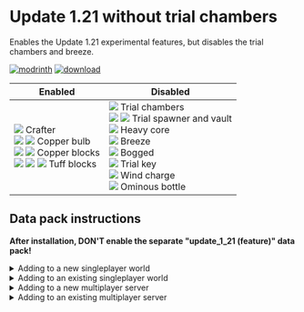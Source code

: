 # Update 1.21 without trial chambers
Enables the Update 1.21 experimental features, but disables the trial chambers and breeze.

[![modrinth](https://cdn.jsdelivr.net/npm/@intergrav/devins-badges@3/assets/cozy/available/modrinth_vector.svg)](https://modrinth.com/datapack/no-trial-chambers) [![download](https://raw.githubusercontent.com/misode/no-trial-chambers/main/images/badges/download-the-data-pack.svg)](https://github.com/misode/no-trial-chambers/releases)

<table>
  <thead>
    <th>Enabled</th>
    <th>Disabled</th>
  </thead>
  <tbody>
    <td>
      <img src="https://raw.githubusercontent.com/misode/no-trial-chambers/main/images/sprites/BlockSprite_crafter.png"> Crafter
      <br>
      <img src="https://raw.githubusercontent.com/misode/no-trial-chambers/main/images/sprites/BlockSprite_copper-bulb.png"> <img src="https://raw.githubusercontent.com/misode/no-trial-chambers/main/images/sprites/BlockSprite_lit-copper-bulb.png"> Copper bulb
      <br>
      <img src="https://raw.githubusercontent.com/misode/no-trial-chambers/main/images/sprites/BlockSprite_chiseled-copper.png"> <img src="https://raw.githubusercontent.com/misode/no-trial-chambers/main/images/sprites/BlockSprite_copper-grate.png"> Copper blocks
      <br>
      <img src="https://raw.githubusercontent.com/misode/no-trial-chambers/main/images/sprites/BlockSprite_chiseled-tuff.png"> <img src="https://raw.githubusercontent.com/misode/no-trial-chambers/main/images/sprites/BlockSprite_polished-tuff.png"> <img src="https://raw.githubusercontent.com/misode/no-trial-chambers/main/images/sprites/BlockSprite_tuff-bricks.png"> Tuff blocks
    </td>
    <td>
      <img src="https://raw.githubusercontent.com/misode/no-trial-chambers/main/images/sprites/EnvSprite_trial-chambers.png"> Trial chambers
      <br>
      <img src="https://raw.githubusercontent.com/misode/no-trial-chambers/main/images/sprites/BlockSprite_trial-spawner.png"> <img src="https://raw.githubusercontent.com/misode/no-trial-chambers/main/images/sprites/BlockSprite_vault.png"> Trial spawner and vault
      <br>
      <img src="https://raw.githubusercontent.com/misode/no-trial-chambers/main/images/sprites/BlockSprite_heavy-core.png"> Heavy core
      <br>
      <img src="https://raw.githubusercontent.com/misode/no-trial-chambers/main/images/sprites/EntitySprite_breeze.png"> Breeze
      <br>
      <img src="https://raw.githubusercontent.com/misode/no-trial-chambers/main/images/sprites/EntitySprite_bogged.png"> Bogged
      <br>
      <img src="https://raw.githubusercontent.com/misode/no-trial-chambers/main/images/sprites/ItemSprite_trial-key.png"> Trial key
      <br>
      <img src="https://raw.githubusercontent.com/misode/no-trial-chambers/main/images/sprites/ItemSprite_wind-charge.png"> Wind charge
      <br>
      <img src="https://raw.githubusercontent.com/misode/no-trial-chambers/main/images/sprites/ItemSprite_ominous-bottle.png"> Ominous bottle
    </td>
  </tbody>
</table>

## Data pack instructions

**After installation, DON'T enable the separate "update_1_21 (feature)" data pack!**

<details><summary>Adding to a new singleplayer world</summary>

1. Open the "Data Packs" selection screen when creating a new world  
![](https://raw.githubusercontent.com/misode/no-trial-chambers/main/images/new_world_screen.png)
2. Drag the downloaded datapack zip file onto the game window
3. Move data pack to the "Selected" column and click "Done"  
![](https://raw.githubusercontent.com/misode/no-trial-chambers/main/images/select_data_packs.png)
4. Accept the "Experimental Features Warning"  
![](https://raw.githubusercontent.com/misode/no-trial-chambers/main/images/experimental_features_warning.png)
5. Change any other world settings and click "Create New World"  
![](https://raw.githubusercontent.com/misode/no-trial-chambers/main/images/create_new_world.png)

</details>

<details><summary>Adding to an existing singleplayer world</summary>

1. Select your world and click "Edit"  
![](https://raw.githubusercontent.com/misode/no-trial-chambers/main/images/edit_world.png)
2. Click "Open World Folder"  
![](https://raw.githubusercontent.com/misode/no-trial-chambers/main/images/open_world_folder.png)
3. Enable the "Update 1.21" feature flag `level.dat`. A simple way to do this is by installing the [NBT Viewer](https://marketplace.visualstudio.com/items?itemName=Misodee.vscode-nbt) extension for [VSCode](https://code.visualstudio.com/)  
![](https://raw.githubusercontent.com/misode/no-trial-chambers/main/images/nbt_viewer_install.png)
4. Open the `level.dat` file in VSCode by dragging the file from the file explorer to the VSCode window
5. Inside `Data`, add a new list tag called `enabled_features`  
![](https://raw.githubusercontent.com/misode/no-trial-chambers/main/images/nbt_enabled_features.png)
6. Inside this list, add two new string tags with `minecraft:vanilla` and `minecraft:update_1_21`. Select the yellow string icon when adding the first tag.  
![](https://raw.githubusercontent.com/misode/no-trial-chambers/main/images/nbt_update_1_21.png)
7. Press `Ctrl + S` to save the file, make sure the world is not open in-game when editing the file!
8. In the world save folder, find the `datapacks` folder and put the downloaded zip file in there  
![](https://raw.githubusercontent.com/misode/no-trial-chambers/main/images/existing_world_datapack.png)
9. You can now open the world!

</details>

<details><summary>Adding to a new multiplayer server</summary>

1. Download the server jar from the bottom of the [1.20.4 article](https://www.minecraft.net/en-us/article/minecraft-java-edition-1-20-4)
2. Place the `server.jar` file in the server folder
3. Inside this same folder, create the folders `world/datapacks/`
4. Put the downloaded zip file in there
5. Run the server jar for the first time
```sh
java -Xmx1024M -Xms1024M -jar server.jar nogui
```
6. Agree to the EULA by editing `eula.txt`
7. Run the server jar again. You should see `Found new data pack file/update_1_21_no_trial_chambers_1.20.4.zip, loading it automatically` in the log.

</details>

<details><summary>Adding to an existing multiplayer server</summary>

1. Shut down the server
2. Modify the `world/level.dat` file following the same instructions from "Adding to an existing singleplayer world"
3. Add the downloaded zip file to the `world/datapacks/` folder
4. Restart the server

</details>
